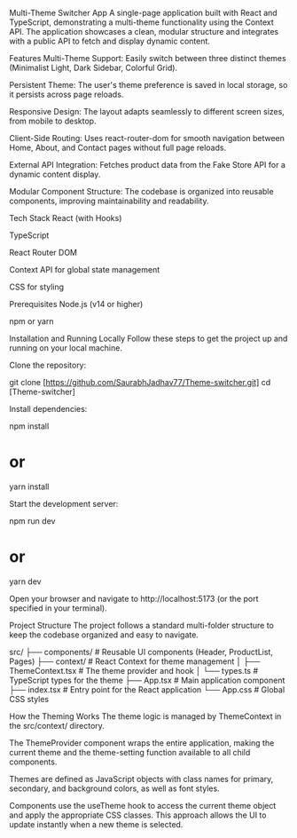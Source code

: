 Multi-Theme Switcher App
A single-page application built with React and TypeScript, demonstrating a multi-theme functionality using the Context API. The application showcases a clean, modular structure and integrates with a public API to fetch and display dynamic content.

Features
Multi-Theme Support: Easily switch between three distinct themes (Minimalist Light, Dark Sidebar, Colorful Grid).

Persistent Theme: The user's theme preference is saved in local storage, so it persists across page reloads.

Responsive Design: The layout adapts seamlessly to different screen sizes, from mobile to desktop.

Client-Side Routing: Uses react-router-dom for smooth navigation between Home, About, and Contact pages without full page reloads.

External API Integration: Fetches product data from the Fake Store API for a dynamic content display.

Modular Component Structure: The codebase is organized into reusable components, improving maintainability and readability.

Tech Stack
React (with Hooks)

TypeScript

React Router DOM

Context API for global state management

CSS for styling

Prerequisites
Node.js (v14 or higher)

npm or yarn

Installation and Running Locally
Follow these steps to get the project up and running on your local machine.

Clone the repository:

git clone [https://github.com/SaurabhJadhav77/Theme-switcher.git]
cd [Theme-switcher]

Install dependencies:

npm install
# or
yarn install

Start the development server:

npm run dev
# or
yarn dev

Open your browser and navigate to http://localhost:5173 (or the port specified in your terminal).

Project Structure
The project follows a standard multi-folder structure to keep the codebase organized and easy to navigate.

src/
├── components/          # Reusable UI components (Header, ProductList, Pages)
├── context/             # React Context for theme management
│   ├── ThemeContext.tsx # The theme provider and hook
│   └── types.ts         # TypeScript types for the theme
├── App.tsx              # Main application component
├── index.tsx            # Entry point for the React application
└── App.css              # Global CSS styles

How the Theming Works
The theme logic is managed by ThemeContext in the src/context/ directory.

The ThemeProvider component wraps the entire application, making the current theme and the theme-setting function available to all child components.

Themes are defined as JavaScript objects with class names for primary, secondary, and background colors, as well as font styles.

Components use the useTheme hook to access the current theme object and apply the appropriate CSS classes. This approach allows the UI to update instantly when a new theme is selected.

